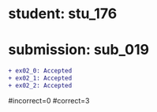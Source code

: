 # student: stu_176
# submission: sub_019

```diff
+ ex02_0: Accepted
+ ex02_1: Accepted
+ ex02_2: Accepted
```
#incorrect=0
#correct=3
